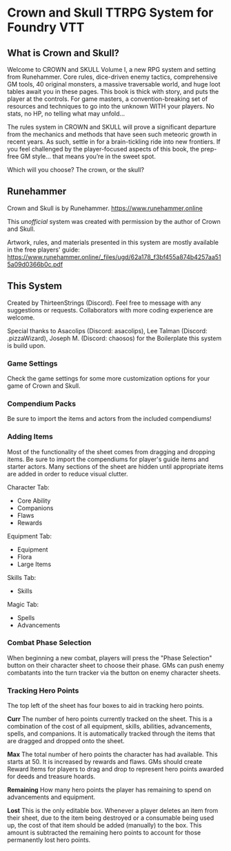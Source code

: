 # Crown and Skull TTRPG System for Foundry VTT

## What is Crown and Skull?

Welcome to CROWN and SKULL Volume I, a new RPG system and setting from Runehammer. Core rules, dice-driven enemy tactics, comprehensive GM tools, 40 original monsters, a massive traversable world, and huge loot tables await you in these pages. This book is thick with story, and puts the player at the controls. For game masters, a convention-breaking set of resources and techniques to go into the unknown WITH your players. No stats, no HP, no telling what may unfold...

The rules system in CROWN and SKULL will prove a significant departure from the mechanics and methods that have seen such meteoric growth in recent years. As such, settle in for a brain-tickling ride into new frontiers. If you feel challenged by the player-focused aspects of this book, the prep-free GM style... that means you’re in the sweet spot. 

Which will you choose? The crown, or the skull?

## Runehammer

Crown and Skull is by Runehammer. https://www.runehammer.online

This *unofficial* system was created with permission by the author of Crown and Skull.

Artwork, rules, and materials presented in this system are mostly available in the free players' guide: https://www.runehammer.online/_files/ugd/62a178_f3bf455a874b4257aa515a09d0366b0c.pdf 

## This System

Created by ThirteenStrings (Discord). Feel free to message with any suggestions or requests. Collaborators with more coding experience are welcome.

Special thanks to Asacolips (Discord: asacolips), Lee Talman (Discord: .pizzaWizard), Joseph M. (Discord: chaosos) for the Boilerplate this system is build upon.

### Game Settings
Check the game settings for some more customization options for your game of Crown and Skull.

### Compendium Packs
Be sure to import the items and actors from the included compendiums!

### Adding Items
Most of the functionality of the sheet comes from dragging and dropping items. Be sure to import the compendiums for player's guide items and starter actors. Many sections of the sheet are hidden until appropriate items are added in order to reduce visual clutter.

Character Tab:
- Core Ability
- Companions
- Flaws
- Rewards

Equipment Tab:
- Equipment
- Flora
- Large Items

Skills Tab:
- Skills

Magic Tab:
- Spells
- Advancements

### Combat Phase Selection
When beginning a new combat, players will press the "Phase Selection" button on their character sheet to choose their phase. GMs can push enemy combatants into the turn tracker via the button on enemy character sheets.

### Tracking Hero Points
The top left of the sheet has four boxes to aid in tracking hero points.

**Curr** The number of hero points currently tracked on the sheet. This is a combination of the cost of all equipment, skills, abilities, advancements, spells, and companions. It is automatically tracked through the items that are dragged and dropped onto the sheet.

**Max** The total number of hero points the character has had available. This starts at 50. It is increased by rewards and flaws. GMs should create Reward Items for players to drag and drop to represent hero points awarded for deeds and treasure hoards.

**Remaining** How many hero points the player has remaining to spend on advancements and equipment.

**Lost** This is the only editable box. Whenever a player deletes an item from their sheet, due to the item being destroyed or a consumable being used up, the cost of that item should be added (manually) to the box. This amount is subtracted the remaining hero points to account for those permanently lost hero points.